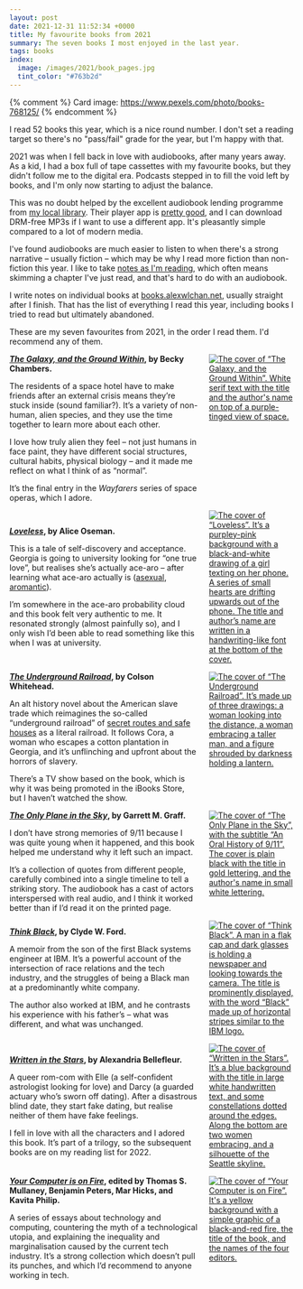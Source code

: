 ```yaml
---
layout: post
date: 2021-12-31 11:52:34 +0000
title: My favourite books from 2021
summary: The seven books I most enjoyed in the last year.
tags: books
index:
  image: /images/2021/book_pages.jpg
  tint_color: "#763b2d"
---
```


{% comment %}
Card image: https://www.pexels.com/photo/books-768125/
{% endcomment %}

I read 52 books this year, which is a nice round number.
I don't set a reading target so there's no "pass/fail" grade for the year, but I'm happy with that.

2021 was when I fell back in love with audiobooks, after many years away.
As a kid, I had a box full of tape cassettes with my favourite books, but they didn't follow me to the digital era.
Podcasts stepped in to fill the void left by books, and I'm only now starting to adjust the balance.

This was no doubt helped by the excellent audiobook lending programme from [my local library][herts].
Their player app is [pretty good][app], and I can download DRM-free MP3s if I want to use a different app.
It's pleasantly simple compared to a lot of modern media.

I've found audiobooks are much easier to listen to when there's a strong narrative – usually fiction – which may be why I read more fiction than non-fiction this year.
I like to take [notes as I'm reading][notes], which often means skimming a chapter I've just read, and that's hard to do with an audiobook.

I write notes on individual books at [books.alexwlchan.net][books], usually straight after I finish.
That has the list of everything I read this year, including books I tried to read but ultimately abandoned.

These are my seven favourites from 2021, in the order I read them.
I'd recommend any of them.

<style>
  .book_review {
    display: grid;
  }

  .book_review .review_text {
    grid-column: 1 / 2;
    grid-row: 1 / 1;
    margin-top:    auto;
    margin-bottom: auto;
  }

  .book_review .review_text p:first-child {
    margin-top: 0;
  }

  .book_review .review_text p:last-child {
    margin-bottom: 0;
  }

  .book_review .book_cover {
    grid-column: 2 / 2;
    grid-row: 1 / 1;
    max-width: 150px;
    margin-left: 20px;
  }

  @media screen and (max-width: 500px) {
    .book_review .review_text {
      grid-column: 1 / 1;
      grid-row: 2 / 2;
    }

    .book_review .book_cover {
      grid-column: 1 / 1;
      grid-row: 1 / 2;
      margin-bottom: 1em;
      margin-left:  auto;
      margin-right: auto;
    }
  }

  .book_review {
    margin-top:   1em;
    margin-bottom: 1em;
  }

  .book_review:last-child {
    margin-bottom: 0;
  }
</style>

<div class="book_review" id="becky_chambers">
  <div class="review_text">
    <p>
      <strong><a href="https://www.otherscribbles.com/the-galaxy-and-the-ground-within"><em>The Galaxy, and the Ground Within</em></a>, by Becky Chambers.</strong>
    </p>
    <p>
      The residents of a space hotel have to make friends after an external crisis means they&rsquo;re stuck inside (sound familiar?).
      It&rsquo;s a variety of non-human, alien species, and they use the time together to learn more about each other.
    </p>
    <p>
      I love how truly alien they feel &ndash; not just humans in face paint, they have different social structures, cultural habits, physical biology &ndash; and it made me reflect on what I think of as &ldquo;normal&rdquo;.
    </p>
    <p>
      It&rsquo;s the final entry in the <em>Wayfarers</em> series of space operas, which I adore.
    </p>
  </div>
  <div class="book_cover">
    <a href="https://www.otherscribbles.com/the-galaxy-and-the-ground-within">
      <img src="/images/2021/the-galaxy-and-the-ground-within.jpg" alt="The cover of “The Galaxy, and the Ground Within”. White serif text with the title and the author's name on top of a purple-tinged view of space.">
    </a>
  </div>
</div>

<div class="book_review" id="alice_oseman">
  <div class="review_text">
    <p>
      <strong><a href="https://www.aliceoseman.com/loveless"><em>Loveless</em></a>, by Alice Oseman.</strong>
    </p>
    <p>
      This is a tale of self-discovery and acceptance.
      Georgia is going to university looking for &ldquo;one true love&rdquo;, but realises she&rsquo;s actually ace-aro &ndash; after learning what ace-aro actually is (<a href="https://en.wikipedia.org/wiki/Asexuality">asexual</a>, <a href="https://en.wikipedia.org/wiki/Romantic_orientation#Aromanticism">aromantic</a>).
    </p>
    <p>
      I&rsquo;m somewhere in the ace-aro probability cloud and this book felt very authentic to me.
      It resonated strongly (almost painfully so), and I only wish I&rsquo;d been able to read something like this when I was at university.
    </p>
  </div>
  <div class="book_cover">
    <a href="https://www.aliceoseman.com/loveless">
      <img src="/images/2021/loveless.jpg" alt="The cover of “Loveless”. It’s a purpley-pink background with a black-and-white drawing of a girl texting on her phone. A series of small hearts are drifting upwards out of the phone. The title and author’s name are written in a handwriting-like font at the bottom of the cover.">
    </a>
  </div>
</div>

<div class="book_review" id="colson_whitehead">
  <div class="review_text">
    <p>
      <strong><a href="https://www.penguinrandomhouse.com/books/232365/the-underground-railroad-by-colson-whitehead/"><em>The Underground Railroad</em></a>, by Colson Whitehead.</strong>
    </p>
    <p>
      An alt history novel about the American slave trade which reimagines the so-called &ldquo;underground railroad&rdquo; of <a href="https://en.wikipedia.org/wiki/Underground_Railroad">secret routes and safe houses</a> as a literal railroad.
      It follows Cora, a woman who escapes a cotton plantation in Georgia, and it&rsquo;s unflinching and upfront about the horrors of slavery.
    </p>
    <p>
      There&rsquo;s a TV show based on the book, which is why it was being promoted in the iBooks Store, but I haven&rsquo;t watched the show.
    </p>
  </div>
  <div class="book_cover">
    <a href="https://www.penguinrandomhouse.com/books/232365/the-underground-railroad-by-colson-whitehead/">
      <img src="/images/2021/the-underground-railroad.jpg" alt="The cover of “The Underground Railroad”. It’s made up of three drawings: a woman looking into the distance, a woman embracing a taller man, and a figure shrouded by darkness holding a lantern.">
    </a>
  </div>
</div>

<div class="book_review" id="garrett_graff">
  <div class="review_text">
    <p>
      <strong><a href="https://www.garrettgraff.com/books/the-only-plane-in-the-sky/"><em>The Only Plane in the Sky</em></a>, by Garrett M. Graff.</strong>
    </p>
    <p>
      I don&rsquo;t have strong memories of 9/11 because I was quite young when it happened, and this book helped me understand why it left such an impact.
    </p>
    <p>
      It&rsquo;s a collection of quotes from different people, carefully combined into a single timeline to tell a striking story.
      The audiobook has a cast of actors interspersed with real audio, and I think it worked better than if I&rsquo;d read it on the printed page.
    </p>
  </div>
  <div class="book_cover">
    <a href="https://www.garrettgraff.com/books/the-only-plane-in-the-sky/">
      <img src="/images/2021/the-only-plane-in-the-sky.jpg" alt="The cover of “The Only Plane in the Sky”, with the subtitle “An Oral History of 9/11”. The cover is plain black with the title in gold lettering, and the author's name in small white lettering.">
    </a>
  </div>
</div>

<div class="book_review" id="clyde_w_ford">
  <div class="review_text">
    <p>
      <strong><a href="http://www.clydeford.com/more.html"><em>Think Black</em></a>, by Clyde W. Ford.</strong>
    </p>
    <p>
      A memoir from the son of the first Black systems engineer at IBM.
      It&rsquo;s a powerful account of the intersection of race relations and the tech industry, and the struggles of being a Black man at a predominantly white company.
    </p>
    <p>
      The author also worked at IBM, and he contrasts his experience with his father&rsquo;s &ndash; what was different, and what was unchanged.
    </p>
  </div>
  <div class="book_cover">
    <a href="http://www.clydeford.com/more.html">
      <img src="/images/2021/think-black.jpg" alt="The cover of “Think Black”. A man in  a flak cap and dark glasses is holding a newspaper and looking towards the camera. The title is prominently displayed, with the word “Black” made up of horizontal stripes similar to the IBM logo.">
    </a>
  </div>
</div>

<div class="book_review" id="alexandria_bellefleur">
  <div class="review_text">
    <p>
      <strong><a href="https://www.alexandriabellefleur.com/written-in-the-stars"><em>Written in the Stars</em></a>, by Alexandria Bellefleur.</strong>
    </p>
    <p>
      A queer rom-com with Elle (a self-confident astrologist looking for love) and Darcy (a guarded actuary who&rsquo;s sworn off dating).
      After a disastrous blind date, they start fake dating, but realise neither of them have fake feelings.
    </p>
    <p>
      I fell in love with all the characters and I adored this book.
      It&rsquo;s part of a trilogy, so the subsequent books are on my reading list for 2022.
    </p>
  </div>
  <div class="book_cover">
    <a href="https://www.alexandriabellefleur.com/written-in-the-stars">
      <img src="/images/2021/written-in-the-stars.jpg" alt="The cover of “Written in the Stars”. It’s a blue background with the title in large white handwritten text, and some constellations dotted around the edges. Along the bottom are two women embracing, and a silhouette of the Seattle skyline.">
    </a>
  </div>
</div>

<div class="book_review" id="computer_fire">
  <div class="review_text">
    <p>
      <strong><a href="https://mitpress.mit.edu/books/your-computer-fire"><em>Your Computer is on Fire</em></a>, edited by Thomas S. Mullaney, Benjamin Peters, Mar Hicks, and Kavita Philip.</strong>
    </p>
    <p>
      A series of essays about technology and computing, countering the myth of a technological utopia, and explaining the inequality and marginalisation caused by the current tech industry.
      It&rsquo;s a strong collection which doesn&rsquo;t pull its punches, and which I&rsquo;d recommend to anyone working in tech.
    </p>
  </div>
  <div class="book_cover">
    <a href="https://mitpress.mit.edu/books/your-computer-fire">
      <img src="/images/2021/your-computer-is-on-fire.jpg" alt="The cover of “Your Computer is on Fire”. It's a yellow background with a simple graphic of a black-and-red fire, the title of the book, and the names of the four editors.">
    </a>
  </div>
</div>

[herts]: https://www.hertfordshire.gov.uk/services/libraries-and-archives/books-and-reading/ebooks-and-audiobooks/ebooks-and-audiobooks.aspx
[app]: https://twitter.com/alexwlchan/status/1418827399702224896
[books]: https://books.alexwlchan.net/reviews/#books_by_year_2021
[notes]: /2020/11/how-i-read-non-fiction-books/
